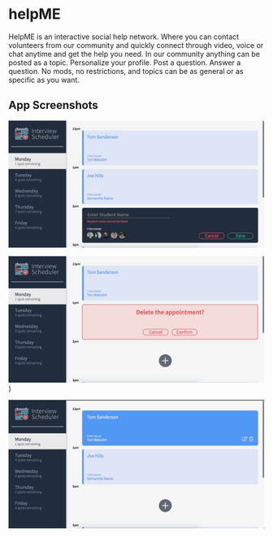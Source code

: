 # helpME
HelpME is an interactive social help network. Where you can contact volunteers from our community and quickly connect through video, voice or chat anytime and get the help you need. In our community anything can be posted as a topic. Personalize your profile. Post a question. Answer a question. No mods, no restrictions, and topics can be as general or as specific as you want.
## App Screenshots

!["Homepage"](https://github.com/jessonziegler/lighthouse-labs-scheduler/blob/master/docs/Add%20Appointment.jpg?raw=true)

!["Delete Appointment"](https://github.com/jessonziegler/lighthouse-labs-scheduler/blob/master/docs/Delete%20Appointment.jpg?raw=true)
)

!["Displayed Appointments"](https://github.com/jessonziegler/lighthouse-labs-scheduler/blob/master/docs/Displayed%20Appointments.jpg?raw=true)
